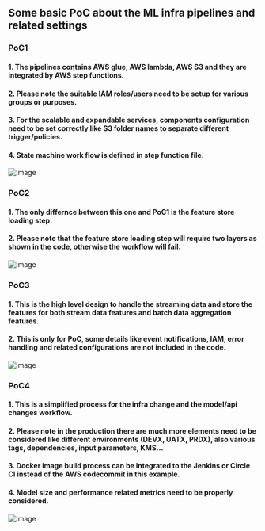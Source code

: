 ## Some basic PoC about the ML infra pipelines and related settings

### PoC1 

#### 1. The pipelines contains AWS glue, AWS lambda, AWS S3 and they are integrated by AWS step functions. 
#### 2. Please note the suitable IAM roles/users need to be setup for various groups or purposes.
#### 3. For the scalable and expandable services, components configuration need to be set correctly like S3 folder names to separate different trigger/policies.
#### 4. State machine work flow is defined in step function file.

![image](https://github.com/TianqGuo/ML_Infra_POC/assets/52896247/05cb230b-7da0-41af-a17f-3f2f5237f23e)

### PoC2

#### 1. The only differnce between this one and PoC1 is the feature store loading step.
#### 2. Please note that the feature store loading step will require two layers as shown in the code, otherwise the workflow will fail. 

![image](https://github.com/TianqGuo/ML_Infra_POC/assets/52896247/c324e661-4753-4044-a979-97a9c1b373c2)

### PoC3

#### 1. This is the high level design to handle the streaming data and store the features for both stream data features and batch data aggregation features.
#### 2. This is only for PoC, some details like event notifications, IAM, error handling and related configurations are not included in the code. 


![image](https://github.com/TianqGuo/ML_Infra_POC/assets/52896247/b2d88baa-5e81-4703-8df5-214c6900fc6d)


### PoC4

#### 1. This is a simplified process for the infra change and the model/api changes workflow. 
#### 2. Please note in the production there are much more elements need to be considered like different environments (DEVX, UATX, PRDX), also various tags, dependencies, input parameters, KMS...
#### 3. Docker image build process can be integrated to the Jenkins or Circle CI instead of the AWS codecommit in this example.
#### 4. Model size and performance related metrics need to be properly considered.


![image](https://github.com/TianqGuo/ML_Infra_POC/assets/52896247/16a8d399-88fc-44ab-8206-834ba46129dc)

